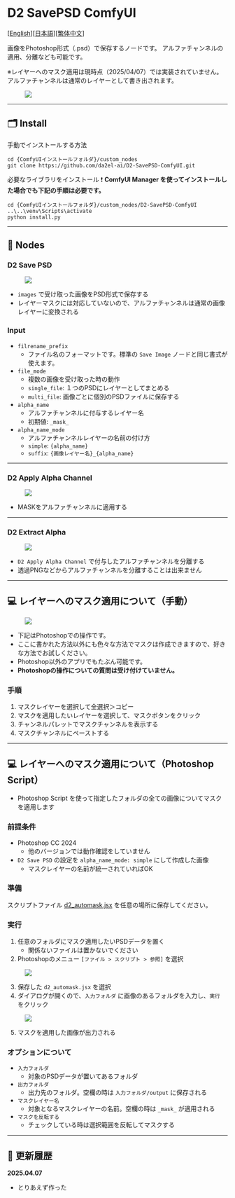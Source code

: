 # D2 SavePSD ComfyUI

[<a href="README_en.md">English</a>][<a href="README.md">日本語</a>][<a href="README_zh.md">繁体中文</a>]

画像をPhotoshop形式（.psd）で保存するノードです。
アルファチャンネルの適用、分離なども可能です。

※レイヤーへのマスク適用は現時点（2025/04/07）では実装されていません。
アルファチャンネルは通常のレイヤーとして書き出されます。

<figure>
<img src="img/about.png">
</figure>


---

## :card_index_dividers: Install

手動でインストールする方法

```shell
cd {ComfyUIインストールフォルダ}/custom_nodes
git clone https://github.com/da2el-ai/D2-SavePSD-ComfyUI.git
```

必要なライブラリをインストール
:exclamation: **ComfyUI Manager を使ってインストールした場合でも下記の手順は必要です。**

```shell
cd {ComfyUIインストールフォルダ}/custom_nodes/D2-SavePSD-ComfyUI
..\..\venv\Scripts\activate
python install.py
```



---

## :tomato: Nodes

### D2 Save PSD

<figure>
<img src="img/save-psd.png">
</figure>

- `images` で受け取った画像をPSD形式で保存する
- レイヤーマスクには対応していないので、アルファチャンネルは通常の画像レイヤーに変換される

### Input

- `filrename_prefix`
  - ファイル名のフォーマットです。標準の `Save Image` ノードと同じ書式が使えます。
- `file_mode`
  - 複数の画像を受け取った時の動作
  - `single_file`: １つのPSDにレイヤーとしてまとめる
  - `multi_file`: 画像ごとに個別のPSDファイルに保存する
- `alpha_name`
  - アルファチャンネルに付与するレイヤー名
  - 初期値: `_mask_`
- `alpha_name_mode`
  - アルファチャンネルレイヤーの名前の付け方
  - `simple`: `{alpha_name}`
  - `suffix`: `{画像レイヤー名}_{alpha_name}`

---

### D2 Apply Alpha Channel

<figure>
<img src="img/apply-alpha.png">
</figure>

- MASKをアルファチャンネルに適用する


---

### D2 Extract Alpha

<figure>
<img src="img/extract-alpha.png">
</figure>

- `D2 Apply Alpha Channel` で付与したアルファチャンネルを分離する
- 透過PNGなどからアルファチャンネルを分離することは出来ません



---

## :computer: レイヤーへのマスク適用について（手動）

<figure>
<img src="img/use_mask_manual_2.png">
</figure>

- 下記はPhotoshopでの操作です。
- ここに書かれた方法以外にも色々な方法でマスクは作成できますので、好きな方法でお試しください。
- Photoshop以外のアプリでもたぶん可能です。
- **Photoshopの操作についての質問は受け付けていません。**

### 手順

1. マスクレイヤーを選択して全選択＞コピー
2. マスクを適用したいレイヤーを選択して、マスクボタンをクリック
3. チャンネルパレットでマスクチャンネルを表示する
4. マスクチャンネルにペーストする

---

## :computer: レイヤーへのマスク適用について（Photoshop Script）

- Photoshop Script を使って指定したフォルダの全ての画像についてマスクを適用します

### 前提条件

- Photoshop CC 2024
  - 他のバージョンでは動作確認をしていません
- `D2 Save PSD` の設定を `alpha_name_mode: simple` にして作成した画像
  - マスクレイヤーの名前が統一されていればOK

### 準備

スクリプトファイル <a href="./Photoshop script/d2_automask.jsx" target="_blank">d2_automask.jsx</a> を任意の場所に保存してください。

### 実行

1. 任意のフォルダにマスク適用したいPSDデータを置く
   - 関係ないファイルは置かないでください
2. Photoshopのメニュー `[ファイル > スクリプト > 参照]` を選択

<figure>
<img src="img/use_mask_script_1.png">
</figure>

3. 保存した `d2_automask.jsx` を選択
4. ダイアログが開くので、`入力フォルダ` に画像のあるフォルダを入力し、`実行` をクリック

<figure>
<img src="img/use_mask_script_2.png">
</figure>

5. マスクを適用した画像が出力される

### オプションについて

- `入力フォルダ`
  - 対象のPSDデータが置いてあるフォルダ
- `出力フォルダ`
  - 出力先のフォルダ。空欄の時は `入力フォルダ/output` に保存される
- `マスクレイヤー名`
  - 対象となるマスクレイヤーの名前。空欄の時は `_mask_` が適用される
- `マスクを反転する`
  - チェックしている時は選択範囲を反転してマスクする



---

## :blossom: 更新履歴

**2025.04.07**

- とりあえず作った

